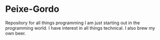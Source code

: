 # Peixe-Gordo
Repository for all things programming
I am just starting out in the programming world. I have interest in all things technical. I also brew my own beer.
